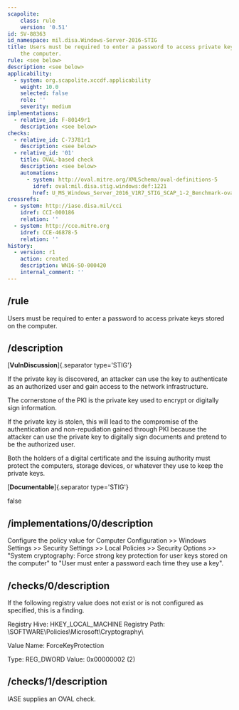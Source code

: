 ```yaml
---
scapolite:
    class: rule
    version: '0.51'
id: SV-88363
id_namespace: mil.disa.Windows-Server-2016-STIG
title: Users must be required to enter a password to access private keys stored on
    the computer.
rule: <see below>
description: <see below>
applicability:
  - system: org.scapolite.xccdf.applicability
    weight: 10.0
    selected: false
    role: ''
    severity: medium
implementations:
  - relative_id: F-80149r1
    description: <see below>
checks:
  - relative_id: C-73781r1
    description: <see below>
  - relative_id: '01'
    title: OVAL-based check
    description: <see below>
    automations:
      - system: http://oval.mitre.org/XMLSchema/oval-definitions-5
        idref: oval:mil.disa.stig.windows:def:1221
        href: U_MS_Windows_Server_2016_V1R7_STIG_SCAP_1-2_Benchmark-oval.xml
crossrefs:
  - system: http://iase.disa.mil/cci
    idref: CCI-000186
    relation: ''
  - system: http://cce.mitre.org
    idref: CCE-46878-5
    relation: ''
history:
  - version: r1
    action: created
    description: WN16-SO-000420
    internal_comment: ''
---
```



## /rule

Users must be required to enter a password to access private keys stored on the computer.

## /description

[**VulnDiscussion**]{.separator type='STIG'}

If the private key is discovered, an attacker can use the key to authenticate as an authorized user and gain access to the network infrastructure.

The cornerstone of the PKI is the private key used to encrypt or digitally sign information.

If the private key is stolen, this will lead to the compromise of the authentication and non-repudiation gained through PKI because the attacker can use the private key to digitally sign documents and pretend to be the authorized user.

Both the holders of a digital certificate and the issuing authority must protect the computers, storage devices, or whatever they use to keep the private keys.

[**Documentable**]{.separator type='STIG'}

false

## /implementations/0/description

Configure the policy value for Computer Configuration >> Windows Settings >> Security Settings >> Local Policies >> Security Options >> "System cryptography: Force strong key protection for user keys stored on the computer" to "User must enter a password each time they use a key".

## /checks/0/description

If the following registry value does not exist or is not configured as specified, this is a finding.

Registry Hive:  HKEY_LOCAL_MACHINE
Registry Path:  \SOFTWARE\Policies\Microsoft\Cryptography\

Value Name:  ForceKeyProtection

Type:  REG_DWORD
Value:  0x00000002 (2)

## /checks/1/description

IASE supplies an OVAL check.
